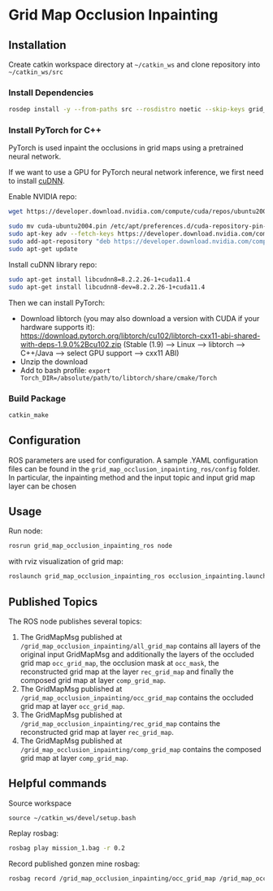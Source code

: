 # Grid Map Occlusion Inpainting


## Installation
Create catkin workspace directory at `~/catkin_ws` and clone repository into `~/catkin_ws/src`

### Install Dependencies
```bash
rosdep install -y --from-paths src --rosdistro noetic --skip-keys grid_map_occlusion_inpainting_core
```

### Install PyTorch for C++ #####

PyTorch is used inpaint the occlusions in grid maps using a pretrained neural network.

If we want to use a GPU for PyTorch neural network inference, we first need to install [cuDNN](https://docs.nvidia.com/deeplearning/cudnn/install-guide/index.html#installlinux).

Enable NVIDIA repo:
```bash
wget https://developer.download.nvidia.com/compute/cuda/repos/ubuntu2004/x86_64/cuda-ubuntu2004.pin 

sudo mv cuda-ubuntu2004.pin /etc/apt/preferences.d/cuda-repository-pin-600
sudo apt-key adv --fetch-keys https://developer.download.nvidia.com/compute/cuda/repos/ubuntu2004/x86_64/7fa2af80.pub
sudo add-apt-repository "deb https://developer.download.nvidia.com/compute/cuda/repos/ubuntu2004/x86_64/ /"
sudo apt-get update
```
Install cuDNN library repo:
```bash
sudo apt-get install libcudnn8=8.2.2.26-1+cuda11.4
sudo apt-get install libcudnn8-dev=8.2.2.26-1+cuda11.4
```

Then we can install PyTorch:

- Download libtorch (you may also download a version with CUDA if your hardware supports it): https://download.pytorch.org/libtorch/cu102/libtorch-cxx11-abi-shared-with-deps-1.9.0%2Bcu102.zip (Stable (1.9) --> Linux --> libtorch --> C++/Java --> select GPU support --> cxx11 ABI)
- Unzip the download
- Add to bash profile: `export Torch_DIR=/absolute/path/to/libtorch/share/cmake/Torch`

### Build Package
```bash
catkin_make
```

## Configuration
ROS parameters are used for configuration. A sample .YAML configuration files can be found in the `grid_map_occlusion_inpainting_ros/config` folder. In particular, the inpainting method and the input topic and input grid map layer can be chosen

## Usage
Run node:
```bash
rosrun grid_map_occlusion_inpainting_ros node
```
with rviz visualization of grid map:
```bash
roslaunch grid_map_occlusion_inpainting_ros occlusion_inpainting.launch config_file:=solving_occlusion.yaml
```

## Published Topics
The ROS node publishes several topics:
1. The GridMapMsg published at `/grid_map_occlusion_inpainting/all_grid_map` contains all layers of the original input GridMapMsg and additionally the layers of the occluded grid map `occ_grid_map`, the occlusion mask at `occ_mask`, the reconstructed grid map at the layer `rec_grid_map` and finally the composed grid map at layer `comp_grid_map`.
2. The GridMapMsg published at `/grid_map_occlusion_inpainting/occ_grid_map` contains the occluded grid map at layer `occ_grid_map`.
3. The GridMapMsg published at `/grid_map_occlusion_inpainting/rec_grid_map` contains the reconstructed grid map at layer `rec_grid_map`.
4. The GridMapMsg published at `/grid_map_occlusion_inpainting/comp_grid_map` contains the composed grid map at layer `comp_grid_map`.

## Helpful commands
Source workspace
```
source ~/catkin_ws/devel/setup.bash
```
Replay rosbag:
```bash
rosbag play mission_1.bag -r 0.2
```
Record published gonzen mine rosbag:
```bash
rosbag record /grid_map_occlusion_inpainting/occ_grid_map /grid_map_occlusion_inpainting/rec_grid_map /grid_map_occlusion_inpainting/comp_grid_map /grid_map_occlusion_inpainting/all_grid_map /elevation_mapping/elevation_map_recordable /state_estimator/anymal_state
```
